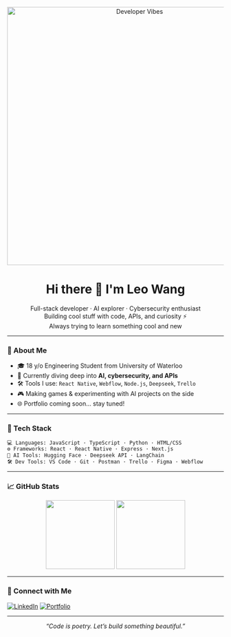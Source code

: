 <!-- README.md -->

<p align="center">
  <img src="https://media.giphy.com/media/L8K62iTDkzGX6/giphy.gif" alt="Developer Vibes" width="600"/>
</p>
<h1 align="center">Hi there 👋 I'm Leo Wang</h1>

<p align="center">
  Full-stack developer · AI explorer · Cybersecurity enthusiast<br>
  Building cool stuff with code, APIs, and curiosity ⚡<br>
  Always trying to learn something cool and new
</p>

---

### 🚀 About Me

- 🎓 18 y/o Engineering Student from University of Waterloo
- 🧠 Currently diving deep into **AI, cybersecurity, and APIs**
- 🛠️ Tools I use: `React Native`, `Webflow`, `Node.js`, `Deepseek`, `Trello`
- 🎮 Making games & experimenting with AI projects on the side
- 🌐 Portfolio coming soon... stay tuned!

---

### 🧰 Tech Stack

```bash
💻 Languages: JavaScript · TypeScript · Python · HTML/CSS
⚙️ Frameworks: React · React Native · Express · Next.js
🧠 AI Tools: Hugging Face · Deepseek API · LangChain
🛠️ Dev Tools: VS Code · Git · Postman · Trello · Figma · Webflow
```

---

### 📈 GitHub Stats

<p align="center">
  <img src="https://github-readme-stats.vercel.app/api?username=leowang-dev&show_icons=true&theme=radical" height="160"/>
  <img src="https://github-readme-stats.vercel.app/api/top-langs/?username=leowang-dev&layout=compact&theme=radical" height="160"/>
</p>

---

### 💬 Connect with Me

[![LinkedIn](https://img.shields.io/badge/LinkedIn-blue?style=for-the-badge&logo=linkedin)](https://linkedin.com/in/leowang-dev)
[![Portfolio](https://img.shields.io/badge/Portfolio-Coming_Soon-ff69b4?style=for-the-badge)](#)

---

<p align="center">
  <i>“Code is poetry. Let’s build something beautiful.”</i>
</p>
